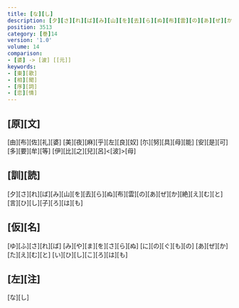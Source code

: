 ```yaml
---
title: [な][し]
description: [夕][さ][れ][ば][み][山][を][去][ら][ぬ][布][雲][の][あ][ぜ][か][絶][え][む][と][言][ひ][し][子][ろ][は][も]
position: 3513
category: [巻]14
version: '1.0'
volume: 14
comparison:
- [婆] -> [波] [[元]]
keywords:
- [東][歌]
- [相][聞]
- [序][詞]
- [恋][情]
---
```


## [原][文]

[由][布][佐][礼][婆] [美][夜][麻][乎][左][良][奴] [尓][努][具][母][能] [安][是][可][多][要][牟][等] [伊][比][之][兒][呂]<[波]>[母]

## [訓][読]

[夕][さ][れ][ば][み][山][を][去][ら][ぬ][布][雲][の][あ][ぜ][か][絶][え][む][と][言][ひ][し][子][ろ][は][も]

## [仮][名]

[ゆ][ふ][さ][れ][ば] [み][や][ま][を][さ][ら][ぬ] [に][の][ぐ][も][の] [あ][ぜ][か][た][え][む][と] [い][ひ][し][こ][ろ][は][も]

## [左][注]

[な][し]

